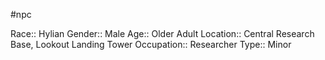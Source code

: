 #npc 

Race:: Hylian
Gender:: Male
Age:: Older Adult
Location:: Central Research Base, Lookout Landing Tower
Occupation:: Researcher
Type:: Minor
